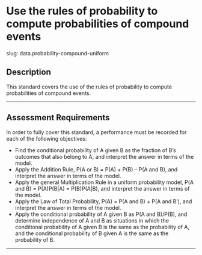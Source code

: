 # Use the rules of probability to compute probabilities of compound events

slug: data.probability-compound-uniform

## Description
This standard covers the use of the rules of probability to compute probabilities of compound events.


---
## Assessment Requirements
In order to fully cover this standard, a performance must be recorded for each of the following objectives:

- Find the conditional probability of A given B as the fraction of B’s outcomes that also belong to A, and interpret the answer in terms of the model.
- Apply the Addition Rule, P(A or B) = P(A) + P(B) – P(A and B), and interpret the answer in terms of the model.
- Apply the general Multiplication Rule in a uniform probability model, P(A and B) = P(A)P(B|A) = P(B)P(A|B), and interpret the answer in terms of the model.
- Apply the Law of Total Probability, P(A) = P(A and B) + P(A and B’), and interpret the answer in terms of the model.  
- Apply the conditional probability of A given B as P(A and B)/P(B), and determine independence of A and B as situations in which the conditional probability of A given B is the same as the probability of A, and the conditional probability of B given A is the same as the probability of B.

---

